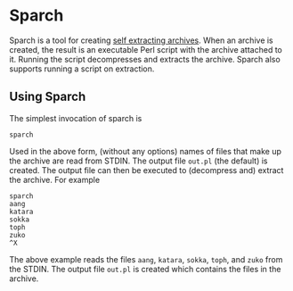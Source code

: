 # Sparch
Sparch is a tool for creating [self extracting archives](https://en.wikipedia.org/wiki/Self-extracting_archive).
When an archive is created, the result is an executable Perl script with the archive attached to it. Running the script decompresses and extracts the archive. Sparch also supports running a script on extraction.



## Using Sparch
The simplest invocation of sparch is
```
sparch
```
Used in the above form, (without any options) names of files that make up the archive are read from STDIN. The output file `out.pl` (the default) is created. The output file can then be executed to (decompress and) extract the archive. For example
```
sparch
aang
katara
sokka
toph
zuko
^X
```
The above example reads the files `aang`, `katara`, `sokka`, `toph`, and `zuko` from the STDIN. The output file `out.pl` is created which contains the files in the archive.
